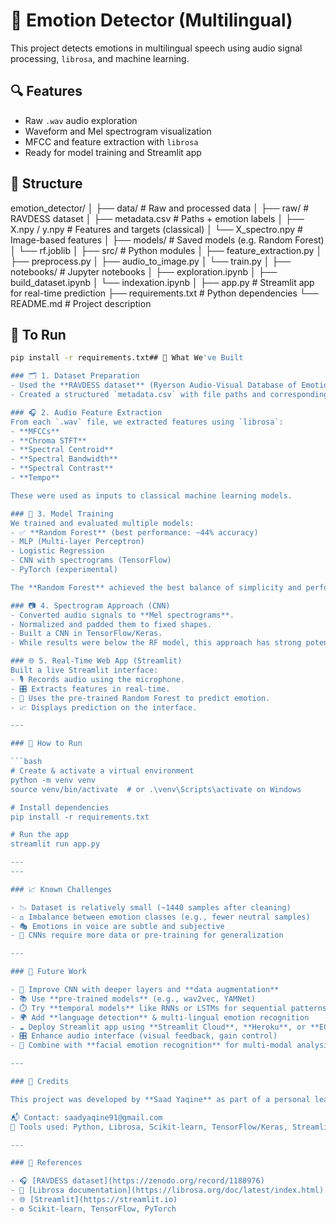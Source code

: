 # 🎤 Emotion Detector (Multilingual)

This project detects emotions in multilingual speech using audio signal processing, `librosa`, and machine learning.

## 🔍 Features
- Raw `.wav` audio exploration
- Waveform and Mel spectrogram visualization
- MFCC and feature extraction with `librosa`
- Ready for model training and Streamlit app

## 📁 Structure
emotion_detector/ │ ├── data/ # Raw and processed data │ ├── raw/ # RAVDESS dataset │ ├── metadata.csv # Paths + emotion labels │ ├── X.npy / y.npy # Features and targets (classical) │ └── X_spectro.npy # Image-based features │ ├── models/ # Saved models (e.g. Random Forest) │ └── rf.joblib │ ├── src/ # Python modules │ ├── feature_extraction.py │ ├── preprocess.py │ ├── audio_to_image.py │ └── train.py │ ├── notebooks/ # Jupyter notebooks │ ├── exploration.ipynb │ ├── build_dataset.ipynb │ └── indexation.ipynb │ ├── app.py # Streamlit app for real-time prediction ├── requirements.txt # Python dependencies └── README.md # Project description
## 🚀 To Run
```bash
pip install -r requirements.txt## 🔧 What We've Built

### 🗂️ 1. Dataset Preparation
- Used the **RAVDESS dataset** (Ryerson Audio-Visual Database of Emotional Speech and Song).
- Created a structured `metadata.csv` with file paths and corresponding emotion labels.

### 🎧 2. Audio Feature Extraction
From each `.wav` file, we extracted features using `librosa`:
- **MFCCs**
- **Chroma STFT**
- **Spectral Centroid**
- **Spectral Bandwidth**
- **Spectral Contrast**
- **Tempo**

These were used as inputs to classical machine learning models.

### 🧠 3. Model Training
We trained and evaluated multiple models:
- ✅ **Random Forest** (best performance: ~44% accuracy)
- MLP (Multi-layer Perceptron)
- Logistic Regression
- CNN with spectrograms (TensorFlow)
- PyTorch (experimental)

The **Random Forest** achieved the best balance of simplicity and performance.

### 📷 4. Spectrogram Approach (CNN)
- Converted audio signals to **Mel spectrograms**.
- Normalized and padded them to fixed shapes.
- Built a CNN in TensorFlow/Keras.
- While results were below the RF model, this approach has strong potential.

### 🌐 5. Real-Time Web App (Streamlit)
Built a live Streamlit interface:
- 🎙️ Records audio using the microphone.
- 🎛️ Extracts features in real-time.
- 🤖 Uses the pre-trained Random Forest to predict emotion.
- 📈 Displays prediction on the interface.

---

### 🧪 How to Run

```bash
# Create & activate a virtual environment
python -m venv venv
source venv/bin/activate  # or .\venv\Scripts\activate on Windows

# Install dependencies
pip install -r requirements.txt

# Run the app
streamlit run app.py

---
---

### 📈 Known Challenges

- 📉 Dataset is relatively small (~1440 samples after cleaning)
- ⚖️ Imbalance between emotion classes (e.g., fewer neutral samples)
- 🎭 Emotions in voice are subtle and subjective
- 🧠 CNNs require more data or pre-training for generalization

---

### 🚀 Future Work

- 🔁 Improve CNN with deeper layers and **data augmentation**
- 📚 Use **pre-trained models** (e.g., wav2vec, YAMNet)
- ⏱️ Try **temporal models** like RNNs or LSTMs for sequential patterns
- 🌍 Add **language detection** & multi-lingual emotion recognition
- ☁️ Deploy Streamlit app using **Streamlit Cloud**, **Heroku**, or **EC2**
- 🎛️ Enhance audio interface (visual feedback, gain control)
- 👥 Combine with **facial emotion recognition** for multi-modal analysis

---

### 🤝 Credits

This project was developed by **Saad Yaqine** as part of a personal learning initiative to explore voice signal processing, ML pipelines, and real-time applications.

📬 Contact: saadyaqine91@gmail.com  
📌 Tools used: Python, Librosa, Scikit-learn, TensorFlow/Keras, Streamlit

---

### 🔗 References

- 🎧 [RAVDESS dataset](https://zenodo.org/record/1188976)
- 📖 [Librosa documentation](https://librosa.org/doc/latest/index.html)
- 🌐 [Streamlit](https://streamlit.io)
- ⚙️ Scikit-learn, TensorFlow, PyTorch



